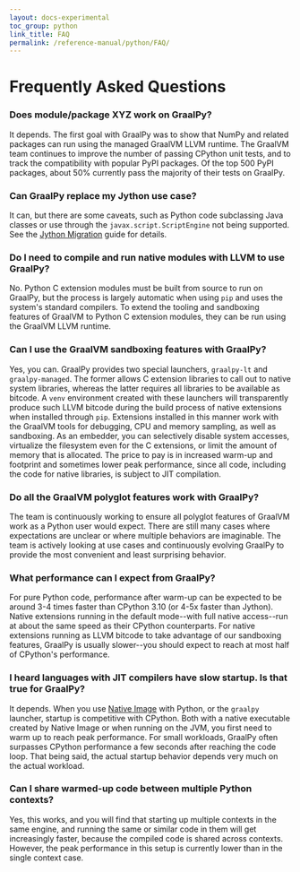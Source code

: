 ```yaml
---
layout: docs-experimental
toc_group: python
link_title: FAQ
permalink: /reference-manual/python/FAQ/
---
```

# Frequently Asked Questions

### Does module/package XYZ work on GraalPy?

It depends.
The first goal with GraalPy was to show that NumPy and related packages can run using the managed GraalVM LLVM runtime.
The GraalVM team continues to improve the number of passing CPython unit tests, and to track the compatibility with popular PyPI packages.
Of the top 500 PyPI packages, about 50% currently pass the majority of their tests on GraalPy.

### Can GraalPy replace my Jython use case?

It can, but there are some caveats, such as Python code subclassing Java classes or use through the `javax.script.ScriptEngine` not being supported.
See the [Jython Migration](Jython.md) guide for details.

### Do I need to compile and run native modules with LLVM to use GraalPy?

No.
Python C extension modules must be built from source to run on GraalPy, but the process is largely automatic when using `pip` and uses the system's standard compilers.
To extend the tooling and sandboxing features of GraalVM to Python C extension modules, they can be run using the GraalVM LLVM runtime.

### Can I use the GraalVM sandboxing features with GraalPy?

Yes, you can.
GraalPy provides two special launchers, `graalpy-lt` and `graalpy-managed`.
The former allows C extension libraries to call out to native system libraries, whereas the latter requires all libraries to be available as bitcode.
A `venv` environment created with these launchers will transparently produce such LLVM bitcode during the build process of native extensions when installed through `pip`.
Extensions installed in this manner work with the GraalVM tools for debugging, CPU and memory sampling, as well as sandboxing.
As an embedder, you can selectively disable system accesses, virtualize the filesystem even for the C extensions, or limit the amount of memory that is allocated.
The price to pay is in increased warm-up and footprint and sometimes lower peak performance, since all code, including the code for native libraries, is subject to JIT compilation.

### Do all the GraalVM polyglot features work with GraalPy?

The team is continuously working to ensure all polyglot features of GraalVM work as a Python user would expect.
There are still many cases where expectations are unclear or where multiple behaviors are imaginable.
The team is actively looking at use cases and continuously evolving GraalPy to provide the most convenient and least surprising behavior.

### What performance can I expect from GraalPy?

For pure Python code, performance after warm-up can be expected to be around 3-4 times faster than CPython 3.10 (or 4-5x faster than Jython).
Native extensions running in the default mode--with full native access--run at about the same speed as their CPython counterparts.
For native extensions running as LLVM bitcode to take advantage of our sandboxing features, GraalPy is usually slower--you should expect to reach at most half of CPython's performance.

### I heard languages with JIT compilers have slow startup. Is that true for GraalPy?

It depends.
When you use [Native Image](https://github.com/oracle/graal/blob/master/docs/reference-manual/native-image/README.md) with Python, or the `graalpy` launcher, startup is competitive with CPython.
Both with a native executable created by Native Image or when running on the JVM, you first need to warm up to reach peak performance.
For small workloads, GraalPy often surpasses CPython performance a few seconds after reaching the code loop.
That being said, the actual startup behavior depends very much on the actual workload.

### Can I share warmed-up code between multiple Python contexts?

Yes, this works, and you will find that starting up multiple contexts in the same engine, and running the same or similar code in them will get increasingly faster, because the compiled code is shared across contexts.
However, the peak performance in this setup is currently lower than in the single context case.
